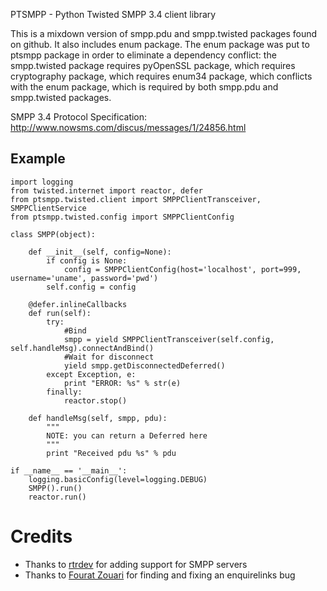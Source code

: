PTSMPP - Python Twisted SMPP 3.4 client library

This is a mixdown version of smpp.pdu and smpp.twisted packages found on github.
It also includes enum package. The enum package was put to ptsmpp package in order
to eliminate a dependency conflict: the smpp.twisted package requires pyOpenSSL
package, which requires cryptography package, which requires enum34 package, which
conflicts with the enum package, which is required by both smpp.pdu and smpp.twisted
packages.

SMPP 3.4 Protocol Specification: http://www.nowsms.com/discus/messages/1/24856.html

Example
-------
    import logging
    from twisted.internet import reactor, defer
    from ptsmpp.twisted.client import SMPPClientTransceiver, SMPPClientService
    from ptsmpp.twisted.config import SMPPClientConfig

    class SMPP(object):

        def __init__(self, config=None):
            if config is None:
                config = SMPPClientConfig(host='localhost', port=999, username='uname', password='pwd')
            self.config = config
        
        @defer.inlineCallbacks
        def run(self):
            try:
                #Bind
                smpp = yield SMPPClientTransceiver(self.config, self.handleMsg).connectAndBind()
                #Wait for disconnect
                yield smpp.getDisconnectedDeferred()
            except Exception, e:
                print "ERROR: %s" % str(e)
            finally:
                reactor.stop()
    
        def handleMsg(self, smpp, pdu):
            """
            NOTE: you can return a Deferred here
            """
            print "Received pdu %s" % pdu
    
    if __name__ == '__main__':
        logging.basicConfig(level=logging.DEBUG)
        SMPP().run()
        reactor.run()
        
Credits
=======
* Thanks to [rtrdev](https://github.com/rtrdev) for adding support for SMPP servers
* Thanks to [Fourat Zouari](https://github.com/fourat) for finding and fixing an enquirelinks bug